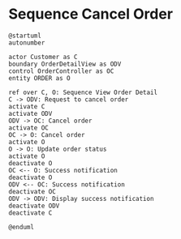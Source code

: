 # Sequence Cancel Order

```plantuml
@startuml
autonumber

actor Customer as C
boundary OrderDetailView as ODV
control OrderController as OC
entity ORDER as O

ref over C, O: Sequence View Order Detail
C -> ODV: Request to cancel order
activate C
activate ODV
ODV -> OC: Cancel order
activate OC
OC -> O: Cancel order
activate O
O -> O: Update order status
activate O
deactivate O
OC <-- O: Success notification
deactivate O
ODV <-- OC: Success notification
deactivate OC
ODV -> ODV: Display success notification
deactivate ODV
deactivate C

@enduml
```

<!-- diagram id="sequence-view-order-cancel-order" -->
